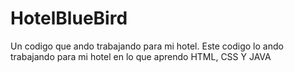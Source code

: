 # HotelBlueBird
Un codigo que ando trabajando para mi hotel.
Este codigo lo ando trabajando para mi hotel en lo que aprendo HTML, CSS Y JAVA
